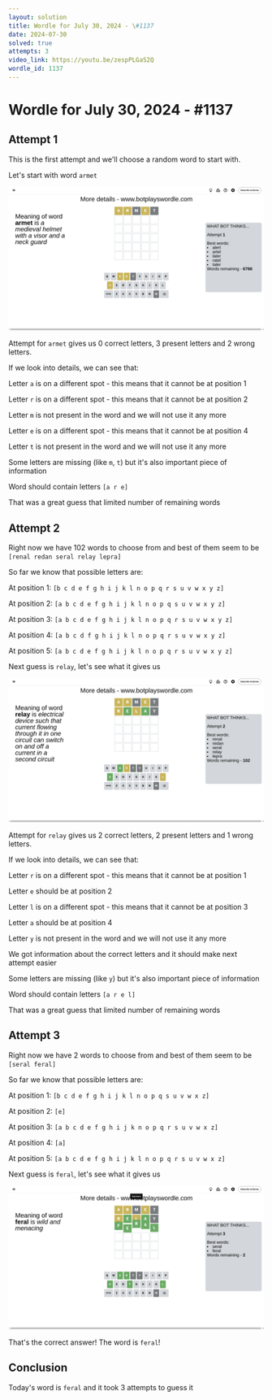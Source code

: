 ```yaml
---
layout: solution
title: Wordle for July 30, 2024 - \#1137
date: 2024-07-30
solved: true
attempts: 3
video_link: https://youtu.be/zespPLGaS2Q
wordle_id: 1137
---
```


# Wordle for July 30, 2024 - \#1137

## Attempt 1

This is the first attempt and we'll choose a random word to start with.

Let's start with word `armet`

![Attempt 1](2024-07-30/attempt-1.png)

Attempt for `armet` gives us 0 correct letters, 3 present letters and 2 wrong letters.

If we look into details, we can see that:

Letter `a` is on a different spot - this means that it cannot be at position 1

Letter `r` is on a different spot - this means that it cannot be at position 2

Letter `m` is not present in the word and we will not use it any more

Letter `e` is on a different spot - this means that it cannot be at position 4

Letter `t` is not present in the word and we will not use it any more

Some letters are missing (like `m`, `t`) but it's also important piece of information

Word should contain letters `[a r e]`

That was a great guess that limited number of remaining words



## Attempt 2

Right now we have 102 words to choose from and best of them seem to be `[renal redan seral relay lepra]`

So far we know that possible letters are:

At position 1: `[b c d e f g h i j k l n o p q r s u v w x y z]`

At position 2: `[a b c d e f g h i j k l n o p q s u v w x y z]`

At position 3: `[a b c d e f g h i j k l n o p q r s u v w x y z]`

At position 4: `[a b c d f g h i j k l n o p q r s u v w x y z]`

At position 5: `[a b c d e f g h i j k l n o p q r s u v w x y z]`

Next guess is `relay`, let's see what it gives us

![Attempt 2](2024-07-30/attempt-2.png)

Attempt for `relay` gives us 2 correct letters, 2 present letters and 1 wrong letters.

If we look into details, we can see that:

Letter `r` is on a different spot - this means that it cannot be at position 1

Letter `e` should be at position 2

Letter `l` is on a different spot - this means that it cannot be at position 3

Letter `a` should be at position 4

Letter `y` is not present in the word and we will not use it any more

We got information about the correct letters and it should make next attempt easier

Some letters are missing (like `y`) but it's also important piece of information

Word should contain letters `[a r e l]`

That was a great guess that limited number of remaining words



## Attempt 3

Right now we have 2 words to choose from and best of them seem to be `[seral feral]`

So far we know that possible letters are:

At position 1: `[b c d e f g h i j k l n o p q s u v w x z]`

At position 2: `[e]`

At position 3: `[a b c d e f g h i j k n o p q r s u v w x z]`

At position 4: `[a]`

At position 5: `[a b c d e f g h i j k l n o p q r s u v w x z]`

Next guess is `feral`, let's see what it gives us

![Attempt 3](2024-07-30/attempt-3.png)

That's the correct answer! The word is `feral`!

## Conclusion

Today's word is `feral` and it took 3 attempts to guess it

